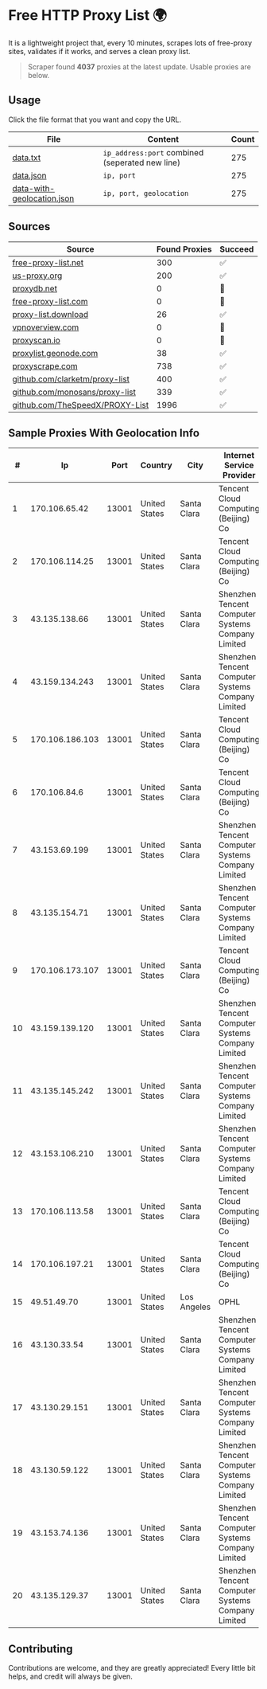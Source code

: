 
# Free HTTP Proxy List 🌍

It is a lightweight project that, every 10 minutes, scrapes lots of free-proxy sites, validates if it works, and serves a clean proxy list.


> Scraper found **4037** proxies at the latest update. Usable proxies are below.

## Usage

Click the file format that you want and copy the URL.


|File|Content|Count|
|----|-------|-----|
|[data.txt](https://raw.githubusercontent.com/themiralay/Proxy-List-World/master/data.txt)|`ip_address:port` combined (seperated new line)|275|
|[data.json](https://raw.githubusercontent.com/themiralay/Proxy-List-World/master/data.json)|`ip, port`|275|
|[data-with-geolocation.json](https://raw.githubusercontent.com/themiralay/Proxy-List-World/master/data-with-geolocation.json)|`ip, port, geolocation`|275|

## Sources

|Source|Found Proxies|Succeed|
|------|-------------|-------|
|[free-proxy-list.net](https://free-proxy-list.net)|300|✅|
|[us-proxy.org](https://www.us-proxy.org)|200|✅|
|[proxydb.net](http://proxydb.net)|0|🚫|
|[free-proxy-list.com](https://free-proxy-list.com/?page=&port=&type%5B%5D=http&type%5B%5D=https&up_time=0&search=Search)|0|🚫|
|[proxy-list.download](https://www.proxy-list.download/HTTP)|26|✅|
|[vpnoverview.com](https://vpnoverview.com/privacy/anonymous-browsing/free-proxy-servers)|0|🚫|
|[proxyscan.io](https://www.proxyscan.io)|0|🚫|
|[proxylist.geonode.com](https://proxylist.geonode.com/api/proxy-list?limit=300&page=1&sort_by=lastChecked&sort_type=desc&protocols=http,https)|38|✅|
|[proxyscrape.com](https://api.proxyscrape.com/v2/?request=displayproxies&protocol=http&timeout=10000&country=all&ssl=all&anonymity=all)|738|✅|
|[github.com/clarketm/proxy-list](https://raw.githubusercontent.com/clarketm/proxy-list/master/proxy-list-raw.txt)|400|✅|
|[github.com/monosans/proxy-list](https://raw.githubusercontent.com/monosans/proxy-list/main/proxies/http.txt)|339|✅|
|[github.com/TheSpeedX/PROXY-List](https://raw.githubusercontent.com/TheSpeedX/PROXY-List/master/http.txt)|1996|✅|


## Sample Proxies With Geolocation Info

|#|Ip|Port|Country|City|Internet Service Provider|
|-|--|----|-------|----|-------------------------|
|1|170.106.65.42|13001|United States|Santa Clara|Tencent Cloud Computing (Beijing) Co|
|2|170.106.114.25|13001|United States|Santa Clara|Tencent Cloud Computing (Beijing) Co|
|3|43.135.138.66|13001|United States|Santa Clara|Shenzhen Tencent Computer Systems Company Limited|
|4|43.159.134.243|13001|United States|Santa Clara|Shenzhen Tencent Computer Systems Company Limited|
|5|170.106.186.103|13001|United States|Santa Clara|Tencent Cloud Computing (Beijing) Co|
|6|170.106.84.6|13001|United States|Santa Clara|Tencent Cloud Computing (Beijing) Co|
|7|43.153.69.199|13001|United States|Santa Clara|Shenzhen Tencent Computer Systems Company Limited|
|8|43.135.154.71|13001|United States|Santa Clara|Shenzhen Tencent Computer Systems Company Limited|
|9|170.106.173.107|13001|United States|Santa Clara|Tencent Cloud Computing (Beijing) Co|
|10|43.159.139.120|13001|United States|Santa Clara|Shenzhen Tencent Computer Systems Company Limited|
|11|43.135.145.242|13001|United States|Santa Clara|Shenzhen Tencent Computer Systems Company Limited|
|12|43.153.106.210|13001|United States|Santa Clara|Shenzhen Tencent Computer Systems Company Limited|
|13|170.106.113.58|13001|United States|Santa Clara|Tencent Cloud Computing (Beijing) Co|
|14|170.106.197.21|13001|United States|Santa Clara|Tencent Cloud Computing (Beijing) Co|
|15|49.51.49.70|13001|United States|Los Angeles|OPHL|
|16|43.130.33.54|13001|United States|Santa Clara|Shenzhen Tencent Computer Systems Company Limited|
|17|43.130.29.151|13001|United States|Santa Clara|Shenzhen Tencent Computer Systems Company Limited|
|18|43.130.59.122|13001|United States|Santa Clara|Shenzhen Tencent Computer Systems Company Limited|
|19|43.153.74.136|13001|United States|Santa Clara|Shenzhen Tencent Computer Systems Company Limited|
|20|43.135.129.37|13001|United States|Santa Clara|Shenzhen Tencent Computer Systems Company Limited|



## Contributing

Contributions are welcome, and they are greatly appreciated! Every
little bit helps, and credit will always be given.

